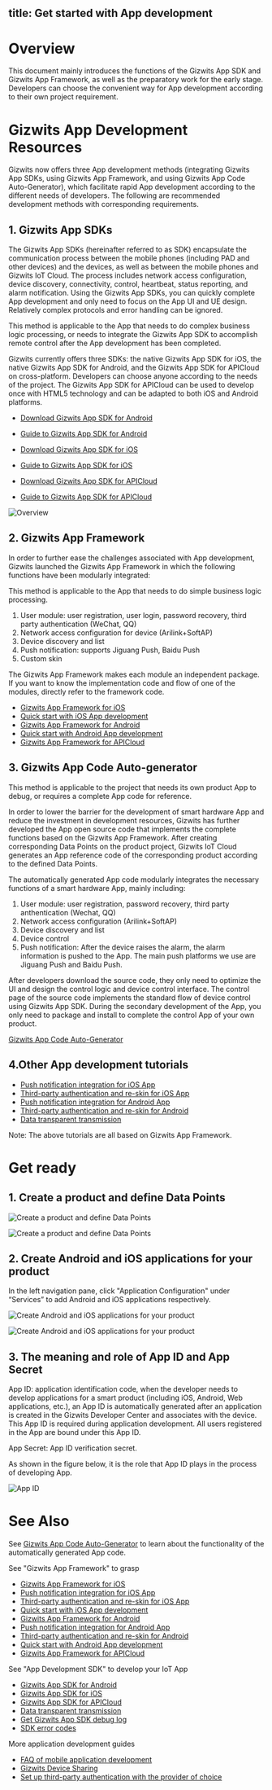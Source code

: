 title: Get started with App development
---

# Overview

This document mainly introduces the functions of the Gizwits App SDK and Gizwits App Framework, as well as the preparatory work for the early stage. Developers can choose the convenient way for App development according to their own project requirement.

# Gizwits App Development Resources 

Gizwits now offers three App development methods (integrating Gizwits App SDKs, using Gizwits App Framework, and using Gizwits App Code Auto-Generator), which facilitate rapid App development according to the different needs of developers. The following are recommended development methods with corresponding requirements.

## 1. Gizwits App SDKs

The Gizwits App SDKs (hereinafter referred to as SDK) encapsulate the communication process between the mobile phones (including PAD and other devices) and the devices, as well as between the mobile phones and Gizwits IoT Cloud. The process includes network access configuration, device discovery, connectivity, control, heartbeat, status reporting, and alarm notification. Using the Gizwits App SDKs, you can quickly complete App development and only need to focus on the App UI and UE design. Relatively complex protocols and error handling can be ignored.

This method is applicable to the App that needs to do complex business logic processing, or needs to integrate the Gizwits App SDK to accomplish remote control after the App development has been completed.

Gizwits currently offers three SDKs: the native Gizwits App SDK for iOS, the native Gizwits App SDK for Android, and the Gizwits App SDK for APICloud on cross-platform. Developers can choose anyone according to the needs of the project. The Gizwits App SDK for APICloud can be used to develop once with HTML5 technology and can be adapted to both iOS and Android platforms.


- [Download Gizwits App SDK for Android](http://download.gizwits.com/zh-cn/p/95/97)
- [Guide to Gizwits App SDK for Android](../AppDev/AndroidSDKA2.html)

- [Download Gizwits App SDK for iOS](http://download.gizwits.com/zh-cn/p/95/97)
- [Guide to Gizwits App SDK for iOS](../AppDev/iOSSDKA2.html)

- [Download Gizwits App SDK for APICloud](http://download.gizwits.com/zh-cn/p/95/97)
- [Guide to Gizwits App SDK for APICloud](../AppDev/APICloudSDK.html)


![Overview](/assets/en-us/AppDev/AppDevGetStarted/1.png)

## 2. Gizwits App Framework

In order to further ease the challenges associated with App development, Gizwits launched the Gizwits App Framework in which the following functions have been modularly integrated:

This method is applicable to the App that needs to do simple business logic processing.

1. User module: user registration, user login, password recovery, third party authentication (WeChat, QQ)
2. Network access configuration for device (Arilink+SoftAP)
3. Device discovery and list
4. Push notification: supports Jiguang Push, Baidu Push
5. Custom skin

The Gizwits App Framework makes each module an independent package. If you want to know the implementation code and flow of one of the modules, directly refer to the framework code.


* [Gizwits App Framework for iOS](../AppDev/iOSFramework.md)
* [Quick start with iOS App development](../quickstart/iOSDevQuickStart.md)
* [Gizwits App Framework for Android](../AppDev/AndroidFramework.md)
* [Quick start with Android App development](../quickstart/AndroidDevQuickStart.md)
* [Gizwits App Framework for APICloud](../AppDev/APICloudFramework.md)

## 3. Gizwits App Code Auto-generator

This method is applicable to the project that needs its own product App to debug, or requires a complete App code for reference.

In order to lower the barrier for the development of smart hardware App and reduce the investment in development resources, Gizwits has further developed the App open source code that implements the complete functions based on the Gizwits App Framework. After creating corresponding Data Points on the product project, Gizwits IoT Cloud generates an App reference code of the corresponding product according to the defined Data Points.

The automatically generated App code modularly integrates the necessary functions of a smart hardware App, mainly including:

1. User module: user registration, password recovery, third party anthentication (Wechat, QQ)
2. Network access configuration (Arilink+SoftAP)
3. Device discovery and list
4. Device control
5. Push notification: After the device raises the alarm, the alarm information is pushed to the App. The main push platforms we use are Jiguang Push and Baidu Push.

After developers download the source code, they only need to optimize the UI and design the control logic and device control interface. The control page of the source code implements the standard flow of device control using Gizwits App SDK. During the secondary development of the App, you only need to package and install to complete the control App of your own product.

[Gizwits App Code Auto-Generator](../UserManual/AppCodeAutoGenerator.md)

## 4.Other App development tutorials

* [Push notification integration for iOS App](../AppDev/iOSPushNotification.md)
* [Third-party authentication and re-skin for iOS App](../AppDev/iOSAuthReSkin.md)
* [Push notification integration for Android App](../AppDev/AndroidPushNotification.md)
* [Third-party authentication and re-skin for Android](../AppDev/AndroidAuthReSkin.md)
* [Data transparent transmission](../AppDev/TransparentTransmission.md)

Note: The above tutorials are all based on Gizwits App Framework.

# Get ready

## 1. Create a product and define Data Points

![Create a product and define Data Points](/assets/en-us/AppDev/AppDevGetStarted/2.png)

![Create a product and define Data Points](/assets/en-us/AppDev/AppDevGetStarted/3.png)
 
## 2. Create Android and iOS applications for your product

In the left navigation pane, click "Application Configuration" under “Services” to add Android and iOS applications respectively.

![Create Android and iOS applications for your product](/assets/en-us/AppDev/AppDevGetStarted/4.png)

![Create Android and iOS applications for your product](/assets/en-us/AppDev/AppDevGetStarted/5.png)
 
## 3. The meaning and role of App ID and App Secret
App ID: application identification code, when the developer needs to develop applications for a smart product (including iOS, Android, Web applications, etc.), an App ID is automatically generated after an application is created in the Gizwits Developer Center and associates with the device. This App ID is required during application development. All users registered in the App are bound under this App ID.

App Secret: App ID verification secret.

As shown in the figure below, it is the role that App ID plays in the process of developing App.

![App ID](/assets/en-us/AppDev/AppDevGetStarted/6.png)

# See Also

See [Gizwits App Code Auto-Generator](../UserManual/AppCodeAutoGenerator.md) to learn about the functionality of the automatically generated App code.

See "Gizwits App Framework" to grasp

* [Gizwits App Framework for iOS](../AppDev/iOSFramework.md)
* [Push notification integration for iOS App](../AppDev/iOSPushNotification.md)
* [Third-party authentication and re-skin for iOS App](../AppDev/iOSAuthReSkin.md)
* [Quick start with iOS App development](../quickstart/iOSDevQuickStart.md)
* [Gizwits App Framework for Android](../AppDev/AndroidFramework.md)
* [Push notification integration for Android App](../AppDev/AndroidPushNotification.md)
* [Third-party authentication and re-skin for Android](../AppDev/AndroidAuthReSkin.md)
* [Quick start with Android App development](../quickstart/AndroidDevQuickStart.md)
* [Gizwits App Framework for APICloud](../AppDev/APICloudFramework.md)

See "App Development SDK" to develop your IoT App

* [Gizwits App SDK for Android](../AppDev/AndroidSDKA2.md)
* [Gizwits App SDK for iOS](../AppDev/iOSSDKA2.md)
* [Gizwits App SDK for APICloud](../AppDev/APICloudSDK.md)
* [Data transparent transmission](../AppDev/TransparentTransmission.md)
* [Get Gizwits App SDK debug log](../AppDev/SDKLogCapture.md)
* [SDK error codes](../AppDev/SDKErrorCodes.md)

More application development guides

* [FAQ of mobile application development](../AppDev/AppDevFAQ.md)
* [Gizwits Device Sharing](../cloud/DeviceSharing.md)
* [Set up third-party authentication with the provider of choice](../AppDev/ThirdpartyAuth.md)
